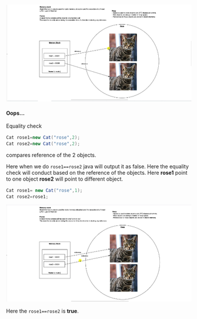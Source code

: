![cat](img.png)

#### Oops...

Equality check
````java
Cat rose1=new Cat("rose",2);
Cat rose2=new Cat("rose",2);

````
compares reference of the 2 objects.

Here when we do `rose1==rose2` java will output it as false.
Here the equality check will conduct based on the reference of the objects.
Here **rose1** point to one object **rose2** will point to different object.

```java
Cat rose1= new Cat("rose",1);
Cat rose2=rose1;

```
![cat](img_1.png)

Here the `rose1==rose2` is **true**.


